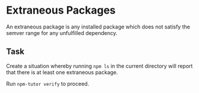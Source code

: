 # Extraneous Packages

An extraneous package is any installed package which does not satisfy
the semver range for any unfulfilled dependency.

## Task

Create a situation whereby running `npm ls` in the current directory
will report that there is at least one extraneous package.

Run `npm-tutor verify` to proceed.
